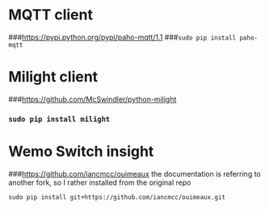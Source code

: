 # MQTT client
###https://pypi.python.org/pypi/paho-mqtt/1.1
###`sudo pip install paho-mqtt`

# Milight client
###https://github.com/McSwindler/python-milight
### `sudo pip install milight`

# Wemo Switch insight
###https://github.com/iancmcc/ouimeaux
the documentation is referring to another fork, so I rather installed from the original repo
```
sudo pip install git+https://github.com/iancmcc/ouimeaux.git
```